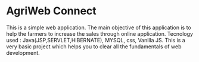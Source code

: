# AgriWeb Connect
This is a simple web application. The main objective of this application is to help the farmers to increase the sales through online application. 
Tecnology used : Java(JSP,SERVLET,HIBERNATE), MYSQL, css, Vanilla JS. 
This is a very basic project which helps you to clear all the fundamentals  of web development.
